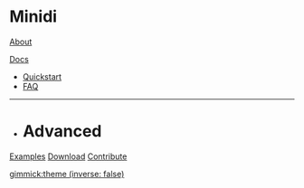 # Minidi

[About](index.md)

[Docs]()

  * [Quickstart](quickstart.md)
  * [FAQ](faq.md)
  - - - -
  * # Advanced
[Examples](examples.md)
[Download](download.md)
[Contribute](contribute/index.md)

[gimmick:theme (inverse: false)](cerulean)

<!-- [gimmick:ThemeChooser](Change theme) -->

<!-- [gimmick:forkmeongithub](http://github.com/Dynalon/mdwiki/) -->